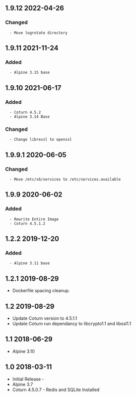 ## 1.9.12 2022-04-26 <dave at tiredofit dot ca>

   ### Changed
      - Move logrotate directory


## 1.9.11 2021-11-24 <dave at tiredofit dot ca>

   ### Added
      - Alpine 3.15 base


## 1.9.10 2021-06-17 <dave at tiredofit dot ca>

   ### Added
      - Coturn 4.5.2
      - Alpine 3.14 Base

   ### Changed
      - Change libressl to openssl


## 1.9.9.1 2020-06-05 <dave at tiredofit dot ca>

   ### Changed
      - Move /etc/s6/services to /etc/services.available


## 1.9.9 2020-06-02 <dave at tiredofit dot ca>

   ### Added
      - Rewrite Entire Image
      - Coturn 4.5.1.2

## 1.2.2 2019-12-20 <dave at tiredofit dot ca>

   ### Added
      - Alpine 3.11 base

## 1.2.1 2019-08-29 <edisonlee at selfdesign dot org>

* Dockerfile spacing cleanup.

## 1.2 2019-08-29 <edisonlee at selfdesign dot org>

* Update Coturn version to 4.5.1.1
* Update Coturn run dependancy to libcrypto1.1 and libssl1.1

## 1.1 2018-06-29 <dave at tiredofit dot ca>

* Alpine 3.10

## 1.0 2018-03-11 <dave at tiredofit dot ca>

* Initial Release - 
* Alpine 3.7
* Coturn 4.5.0.7 - Redis and SQLite Installed
